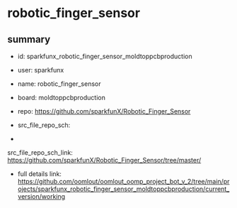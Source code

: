 # robotic_finger_sensor
 
## summary 
* id: sparkfunx_robotic_finger_sensor_moldtoppcbproduction
* user: sparkfunx
* name: robotic_finger_sensor
* board: moldtoppcbproduction
* repo: https://github.com/sparkfunX/Robotic_Finger_Sensor



* src_file_repo_sch: 
*
 src_file_repo_sch_link: https://github.com/sparkfunX/Robotic_Finger_Sensor/tree/master/
* full details link: https://github.com/oomlout/oomlout_oomp_project_bot_v_2/tree/main/projects/sparkfunx_robotic_finger_sensor_moldtoppcbproduction/current_version/working  






